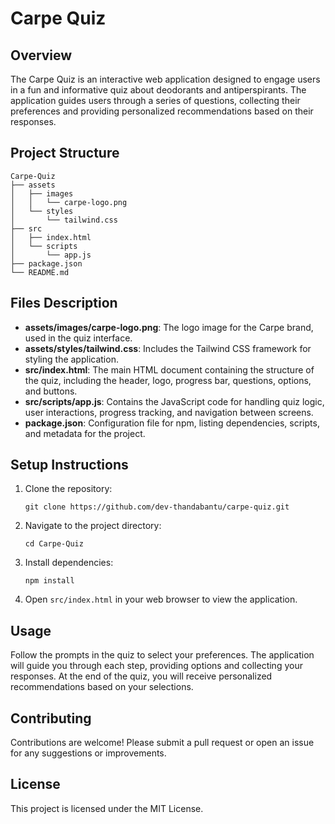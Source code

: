 # Carpe Quiz

## Overview
The Carpe Quiz is an interactive web application designed to engage users in a fun and informative quiz about deodorants and antiperspirants. The application guides users through a series of questions, collecting their preferences and providing personalized recommendations based on their responses.

## Project Structure
```
Carpe-Quiz
├── assets
│   ├── images
│   │   └── carpe-logo.png
│   └── styles
│       └── tailwind.css
├── src
│   ├── index.html
│   └── scripts
│       └── app.js
├── package.json
└── README.md
```

## Files Description
- **assets/images/carpe-logo.png**: The logo image for the Carpe brand, used in the quiz interface.
- **assets/styles/tailwind.css**: Includes the Tailwind CSS framework for styling the application.
- **src/index.html**: The main HTML document containing the structure of the quiz, including the header, logo, progress bar, questions, options, and buttons.
- **src/scripts/app.js**: Contains the JavaScript code for handling quiz logic, user interactions, progress tracking, and navigation between screens.
- **package.json**: Configuration file for npm, listing dependencies, scripts, and metadata for the project.

## Setup Instructions
1. Clone the repository:
   ```
   git clone https://github.com/dev-thandabantu/carpe-quiz.git
   ```
2. Navigate to the project directory:
   ```
   cd Carpe-Quiz
   ```
3. Install dependencies:
   ```
   npm install
   ```
4. Open `src/index.html` in your web browser to view the application.

## Usage
Follow the prompts in the quiz to select your preferences. The application will guide you through each step, providing options and collecting your responses. At the end of the quiz, you will receive personalized recommendations based on your selections.

## Contributing
Contributions are welcome! Please submit a pull request or open an issue for any suggestions or improvements.

## License
This project is licensed under the MIT License.
